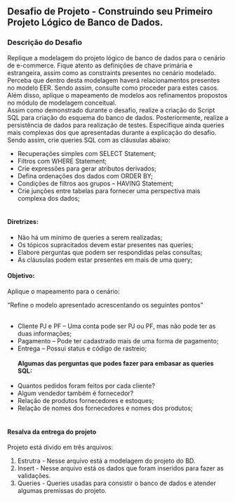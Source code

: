 ## Desafio de  Projeto - Construindo seu Primeiro Projeto Lógico de Banco de Dados.
### Descrição do Desafio
Replique a modelagem do projeto lógico de banco de dados para o cenário de e-commerce. Fique atento as definições de chave primária e estrangeira, assim como as constraints presentes no cenário modelado. Perceba que dentro desta modelagem haverá relacionamentos presentes no modelo EER. Sendo assim, consulte como proceder para estes casos. Além disso, aplique o mapeamento de modelos aos refinamentos propostos no módulo de modelagem conceitual.
<br>
Assim como demonstrado durante o desafio, realize a criação do Script SQL para criação do esquema do banco de dados. Posteriormente, realize a persistência de dados para realização de testes. Especifique ainda queries mais complexas dos que apresentadas durante a explicação do desafio. Sendo assim, crie queries SQL com as cláusulas abaixo:
<br>
* Recuperações simples com SELECT Statement; <br>
* Filtros com WHERE Statement;<br>
* Crie expressões para gerar atributos derivados;<br>
* Defina ordenações dos dados com ORDER BY;<br>
* Condições de filtros aos grupos – HAVING Statement;<br>
* Crie junções entre tabelas para fornecer uma perspectiva mais complexa dos dados;<br><br>
#### Diretrizes:
* Não há um mínimo de queries a serem realizadas;<br>
* Os tópicos supracitados devem estar presentes nas queries;<br>
* Elabore perguntas que podem ser respondidas pelas consultas;<br>
* As cláusulas podem estar presentes em mais de uma query;<br>

#### Objetivo:
Aplique o mapeamento para o  cenário:<br>

“Refine o modelo apresentado acrescentando os seguintes pontos”<br><br>

* Cliente PJ e PF – Uma conta pode ser PJ ou PF, mas não pode ter as duas informações;<br>
* Pagamento – Pode ter cadastrado mais de uma forma de pagamento;<br>
* Entrega – Possui status e código de rastreio;<br><br>
<b> Algumas das perguntas que podes fazer para embasar as queries SQL:</b><br><br>
* Quantos pedidos foram feitos por cada cliente?
* Algum vendedor também é fornecedor?
* Relação de produtos fornecedores e estoques;
* Relação de nomes dos fornecedores e nomes dos produtos;<br><br>

#### Resalva da entrega do projeto

Projeto está divido em três arquivos:<br>
1. Estrutra - Nesse arquivo está a modelagem do projeto do BD.<br>
2. Insert - Nesse arquivo está os dados que foram inseridos para fazer as  validações. <br>
3. Queries - Queries usadas para consistir o banco de dados e atender algumas premissas do projeto.
